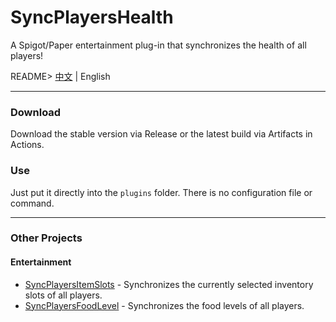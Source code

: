 # SyncPlayersHealth
A Spigot/Paper entertainment plug-in that synchronizes the health of all players!

README> [中文](../README.MD) | English

------------

### Download
Download the stable version via Release or the latest build via Artifacts in Actions.

### Use
Just put it directly into the `plugins` folder. There is no configuration file or command.

------------

### Other Projects
#### Entertainment
- [SyncPlayersItemSlots](https://github.com/JackCraftTeam/SyncPlayersItemSlots) - Synchronizes the currently selected inventory slots of all players.
- [SyncPlayersFoodLevel](https://github.com/JackCraftTeam/SyncPlayersFoodLevel) - Synchronizes the food levels of all players.
